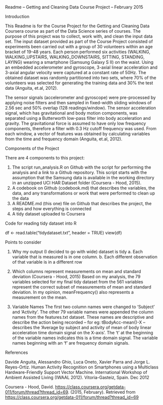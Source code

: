 Readme – Getting and Cleaning Data Course Project – February 2015

Introduction

This Readme is for the Course Project for the Getting and Cleaning Data
Coursera course as part of the Data Science series of courses. The
purpose of this project was to collect, work with, and clean the input
data set. The input dataset provided as part of the Course Project
consisted of experiments been carried out with a group of 30 volunteers
within an age bracket of 19-48 years. Each person performed six
activities (WALKING, WALKING_UPSTAIRS, WALKING_DOWNSTAIRS, SITTING,
STANDING, LAYING) wearing a smartphone (Samsung Galaxy S II) on the
waist. Using an embedded accelerometer and gyroscope, 3-axial linear
acceleration and 3-axial angular velocity were captured at a constant
rate of 50Hz. The obtained dataset was randomly partitioned into two
sets, where 70% of the volunteers was selected for generating the
training data and 30% the test data (Anguita, et.al, 2012).

The sensor signals (accelerometer and gyroscope) were pre-processed by
applying noise filters and then sampled in fixed-width sliding windows
of 2.56 sec and 50% overlap (128 readings/window). The sensor
acceleration signal, which has gravitational and body motion components,
was separated using a Butterworth low-pass filter into body acceleration
and gravity. The gravitational force is assumed to have only low
frequency components, therefore a filter with 0.3 Hz cutoff frequency
was used. From each window, a vector of features was obtained by
calculating variables from the time and frequency domain (Anguita,
et.al, 2012).

Components of the Project

There are 4 components to this project:

1.	The script run_analysis.R on Github with the script for performing
the analysis and a link to a Github repository. This script starts with
the assumption that the Samsung data is available in the working
directory in an unzipped UCI HAR Dataset folder (Coursera - Hood, 2015).
2.	A codebook on Github (codebook.md) that describes the variables,
the data, and any transformations or work that were performed to clean
up the data 
3.	A README.md (this one) file on Github that describes
the project, the steps and how everything is connected 
4.	A tidy dataset uploaded to Coursera


Code for reading tidy dataset into R

df <- read.table(“tidydataset.txt”, header = TRUE) view(df)

Points to consider

1. Why my output (I decided to go with wide) dataset is tidy 
    a.	Each variable that is measured is in one column. 
    b.	Each different observation of that variable is in a different row

2. Which columns represent measurements on mean and standard deviation
(Coursera - Hood, 2015) Based on my analysis, the 79 variables selected
for my final tidy dataset from the 561 variables represent the correct
subset of measurements of mean and standard deviation. In my opinion,
meanFrequency() also represents a measurement on the mean.

3. Variable Names The first two column names were changed to ‘Subject’
and ‘Activity’. The other 79 variable names were appended the column
names from the features.txt dataset. These names are descriptive and
describe the action being recorded – for eg: tBodyAcc-mean()-X –
describes the ‘Average by subject and activity of mean of body linear
acceleration time domain signal on the X-axis’. The ‘t’ at the beginning
of the variable names indicates this is a time domain signal. The
variable names beginning with an ‘f’ are frequency domain signals.


References

Davide Anguita, Alessandro Ghio, Luca Oneto, Xavier Parra and Jorge L.
Reyes-Ortiz. Human Activity Recognition on Smartphones using a
Multiclass Hardware-Friendly Support Vector Machine. International
Workshop of Ambient Assisted Living (IWAAL 2012). Vitoria-Gasteiz,
Spain. Dec 2012

Coursera - Hood, David.
https://class.coursera.org/getdata-011/forum/thread?thread_id=69. (2015,
February). Retrieved from
https://class.coursera.org/getdata-011/forum/thread?thread_id=69



